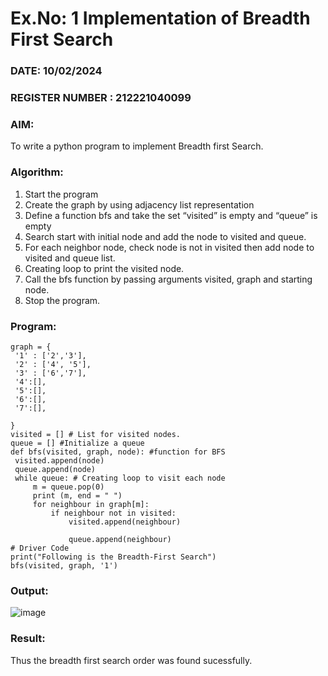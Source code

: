 # Ex.No: 1  Implementation of Breadth First Search 
### DATE: 10/02/2024                                                                           
### REGISTER NUMBER : 212221040099
### AIM: 
To write a python program to implement Breadth first Search. 
### Algorithm:
1. Start the program
2. Create the graph by using adjacency list representation
3. Define a function bfs and take the set “visited” is empty and “queue” is empty
4. Search start with initial node and add the node to visited and queue.
5. For each neighbor node, check node is not in visited then add node to visited and queue list.
6.  Creating loop to print the visited node.
7.   Call the bfs function by passing arguments visited, graph and starting node.
8.   Stop the program.
### Program:
```
graph = { 
 '1' : ['2','3'],
 '2' : ['4', '5'],
 '3' : ['6','7'],
 '4':[],
 '5':[],
 '6':[],
 '7':[],

} 
visited = [] # List for visited nodes. 
queue = [] #Initialize a queue 
def bfs(visited, graph, node): #function for BFS 
 visited.append(node) 
 queue.append(node) 
 while queue: # Creating loop to visit each node 
     m = queue.pop(0) 
     print (m, end = " ") 
     for neighbour in graph[m]: 
         if neighbour not in visited: 
             visited.append(neighbour) 

             queue.append(neighbour) 
# Driver Code 
print("Following is the Breadth-First Search") 
bfs(visited, graph, '1') 
```
### Output:

![image](https://github.com/ManiKandan228/AI_Lab_2023-24/assets/119160414/bfca995a-4708-45ac-88c3-dbfd393e09fd)


### Result:
Thus the breadth first search order was found sucessfully.
